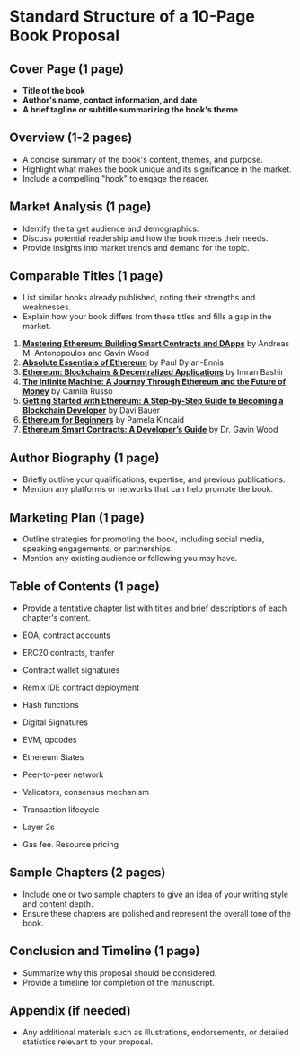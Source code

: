 # Standard Structure of a 10-Page Book Proposal

## Cover Page (1 page)
- **Title of the book**
- **Author's name, contact information, and date**
- **A brief tagline or subtitle summarizing the book's theme**

## Overview (1-2 pages)
- A concise summary of the book's content, themes, and purpose.
- Highlight what makes the book unique and its significance in the market.
- Include a compelling "hook" to engage the reader.

## Market Analysis (1 page)
- Identify the target audience and demographics.
- Discuss potential readership and how the book meets their needs.
- Provide insights into market trends and demand for the topic.

## Comparable Titles (1 page)
- List similar books already published, noting their strengths and weaknesses.
- Explain how your book differs from these titles and fills a gap in the market.

1. **[Mastering Ethereum: Building Smart Contracts and DApps](https://freecomputerbooks.com/Mastering-Ethereum-Building-Smart-Contracts-and-DApps.html)** by Andreas M. Antonopoulos and Gavin Wood
2. **[Absolute Essentials of Ethereum](https://www.amazon.co.uk/Absolute-Essentials-Ethereum-Blockchain-Developers/dp/1916480080)** by Paul Dylan-Ennis
3. **[Ethereum: Blockchains & Decentralized Applications](https://www.amazon.co.uk/Ethereum-Blockchains-Decentralized-Applications-Bashir/dp/1838823096)** by Imran Bashir
4. **[The Infinite Machine: A Journey Through Ethereum and the Future of Money](https://www.amazon.co.uk/Infinite-Machine-Journey-Ethereum-Future/dp/1119610081)** by Camila Russo
5. **[Getting Started with Ethereum: A Step-by-Step Guide to Becoming a Blockchain Developer](https://www.amazon.co.uk/Getting-Started-Ethereum-Step-Step/dp/B08C7QGZ5H)** by Davi Bauer
6. **[Ethereum for Beginners](https://www.amazon.co.uk/Ethereum-Beginners-Blockchain-Developers-Guide/dp/B08C7QGZ5H)** by Pamela Kincaid
7. **[Ethereum Smart Contracts: A Developer’s Guide](https://www.amazon.co.uk/Ethereum-Smart-Contracts-Developers-Guide/dp/178883228X)** by Dr. Gavin Wood

## Author Biography (1 page)
- Briefly outline your qualifications, expertise, and previous publications.
- Mention any platforms or networks that can help promote the book.

## Marketing Plan (1 page)
- Outline strategies for promoting the book, including social media, speaking engagements, or partnerships.
- Mention any existing audience or following you may have.

## Table of Contents (1 page)
- Provide a tentative chapter list with titles and brief descriptions of each chapter's content.

- EOA, contract accounts
- ERC20 contracts, tranfer
- Contract wallet signatures
- Remix IDE contract deployment
- Hash functions
- Digital Signatures
- EVM, opcodes
- Ethereum States
- Peer-to-peer network
- Validators, consensus mechanism
- Transaction lifecycle
- Layer 2s
- Gas fee. Resource pricing

## Sample Chapters (2 pages)
- Include one or two sample chapters to give an idea of your writing style and content depth.
- Ensure these chapters are polished and represent the overall tone of the book.

## Conclusion and Timeline (1 page)
- Summarize why this proposal should be considered.
- Provide a timeline for completion of the manuscript.

## Appendix (if needed)
- Any additional materials such as illustrations, endorsements, or detailed statistics relevant to your proposal.

